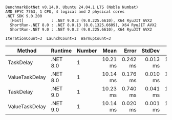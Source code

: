 ```

BenchmarkDotNet v0.14.0, Ubuntu 24.04.1 LTS (Noble Numbat)
AMD EPYC 7763, 1 CPU, 4 logical and 2 physical cores
.NET SDK 9.0.200
  [Host]            : .NET 9.0.2 (9.0.225.6610), X64 RyuJIT AVX2
  ShortRun-.NET 8.0 : .NET 8.0.13 (8.0.1325.6609), X64 RyuJIT AVX2
  ShortRun-.NET 9.0 : .NET 9.0.2 (9.0.225.6610), X64 RyuJIT AVX2

IterationCount=3  LaunchCount=1  WarmupCount=3  

```
| Method         | Runtime  | Number | Mean     | Error    | StdDev   | Min      | Max      | Allocated |
|--------------- |--------- |------- |---------:|---------:|---------:|---------:|---------:|----------:|
| TaskDelay      | .NET 8.0 | 1      | 10.21 ms | 0.242 ms | 0.013 ms | 10.19 ms | 10.22 ms |     352 B |
| ValueTaskDelay | .NET 8.0 | 1      | 10.14 ms | 0.176 ms | 0.010 ms | 10.13 ms | 10.15 ms |     128 B |
| TaskDelay      | .NET 9.0 | 1      | 10.23 ms | 0.740 ms | 0.041 ms | 10.19 ms | 10.27 ms |     352 B |
| ValueTaskDelay | .NET 9.0 | 1      | 10.14 ms | 0.020 ms | 0.001 ms | 10.14 ms | 10.14 ms |     128 B |
